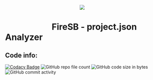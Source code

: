 <a href="https://pscore23.github.io/FireSB/" target="_blank" rel="noopener noreferrer">
  <p align="center">
    <img src="https://user-images.githubusercontent.com/103930835/187671572-6d872f93-8228-41e2-abca-fed8b83bdbea.png" />
  </p>
</a>

# &nbsp;&nbsp;&nbsp;&nbsp;&nbsp;&nbsp;&nbsp;&nbsp;&nbsp;&nbsp;&nbsp;&nbsp;&nbsp;&nbsp;&nbsp;&nbsp;&nbsp;&nbsp;&nbsp;&nbsp;&nbsp;&nbsp;&nbsp;FireSB - project.json Analyzer

## Code info:
[![Codacy Badge](https://app.codacy.com/project/badge/Grade/54db4e2ad3ee4241b7e44a134e95a84b)](https://www.codacy.com/gh/pscore23/FireSB/dashboard?utm_source=github.com&amp;utm_medium=referral&amp;utm_content=pscore23/FireSB&amp;utm_campaign=Badge_Grade)
![GitHub repo file count](https://img.shields.io/github/directory-file-count/pscore23/FireSB)
![GitHub code size in bytes](https://img.shields.io/github/languages/code-size/pscore23/FireSB)
![GitHub commit activity](https://img.shields.io/github/commit-activity/w/pscore23/FireSB)
